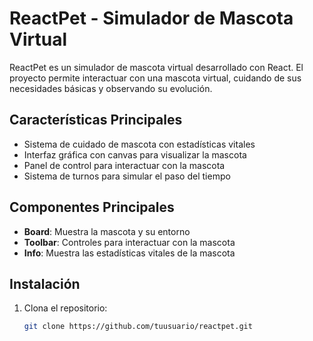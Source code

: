 # ReactPet - Simulador de Mascota Virtual

ReactPet es un simulador de mascota virtual desarrollado con React. El proyecto permite interactuar con una mascota virtual, cuidando de sus necesidades básicas y observando su evolución.

## Características Principales
- Sistema de cuidado de mascota con estadísticas vitales
- Interfaz gráfica con canvas para visualizar la mascota
- Panel de control para interactuar con la mascota
- Sistema de turnos para simular el paso del tiempo

## Componentes Principales
- **Board**: Muestra la mascota y su entorno
- **Toolbar**: Controles para interactuar con la mascota
- **Info**: Muestra las estadísticas vitales de la mascota

## Instalación
1. Clona el repositorio:
   ```bash
   git clone https://github.com/tuusuario/reactpet.git
   ```
